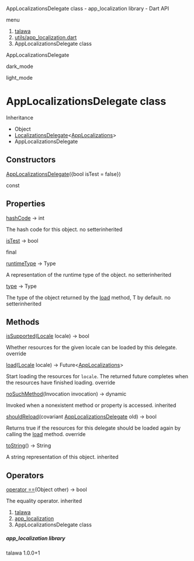 




AppLocalizationsDelegate class - app\_localization library - Dart API







menu

1. [talawa](../index.html)
2. [utils/app\_localization.dart](../utils_app_localization/utils_app_localization-library.html)
3. AppLocalizationsDelegate class

AppLocalizationsDelegate


dark\_mode

light\_mode




# AppLocalizationsDelegate class


Inheritance

* Object
* [LocalizationsDelegate](https://api.flutter.dev/flutter/widgets/LocalizationsDelegate-class.html)<[AppLocalizations](../utils_app_localization/AppLocalizations-class.html)>
* AppLocalizationsDelegate



## Constructors

[AppLocalizationsDelegate](../utils_app_localization/AppLocalizationsDelegate/AppLocalizationsDelegate.html)({bool isTest = false})

const



## Properties

[hashCode](https://api.flutter.dev/flutter/widgets/LocalizationsDelegate/hashCode.html)
→ int

The hash code for this object.
no setterinherited

[isTest](../utils_app_localization/AppLocalizationsDelegate/isTest.html)
→ bool

final

[runtimeType](https://api.flutter.dev/flutter/widgets/LocalizationsDelegate/runtimeType.html)
→ Type

A representation of the runtime type of the object.
no setterinherited

[type](https://api.flutter.dev/flutter/widgets/LocalizationsDelegate/type.html)
→ Type

The type of the object returned by the [load](https://api.flutter.dev/flutter/widgets/LocalizationsDelegate/load.html) method, T by default.
no setterinherited



## Methods

[isSupported](../utils_app_localization/AppLocalizationsDelegate/isSupported.html)([Locale](https://api.flutter.dev/flutter/dart-ui/Locale-class.html) locale)
→ bool


Whether resources for the given locale can be loaded by this delegate.
override

[load](../utils_app_localization/AppLocalizationsDelegate/load.html)([Locale](https://api.flutter.dev/flutter/dart-ui/Locale-class.html) locale)
→ Future<[AppLocalizations](../utils_app_localization/AppLocalizations-class.html)>


Start loading the resources for `locale`. The returned future completes
when the resources have finished loading.
override

[noSuchMethod](https://api.flutter.dev/flutter/widgets/LocalizationsDelegate/noSuchMethod.html)(Invocation invocation)
→ dynamic


Invoked when a nonexistent method or property is accessed.
inherited

[shouldReload](../utils_app_localization/AppLocalizationsDelegate/shouldReload.html)(covariant [AppLocalizationsDelegate](../utils_app_localization/AppLocalizationsDelegate-class.html) old)
→ bool


Returns true if the resources for this delegate should be loaded
again by calling the [load](../utils_app_localization/AppLocalizationsDelegate/load.html) method.
override

[toString](https://api.flutter.dev/flutter/widgets/LocalizationsDelegate/toString.html)()
→ String


A string representation of this object.
inherited



## Operators

[operator ==](https://api.flutter.dev/flutter/widgets/LocalizationsDelegate/operator_equals.html)(Object other)
→ bool


The equality operator.
inherited



 


1. [talawa](../index.html)
2. [app\_localization](../utils_app_localization/utils_app_localization-library.html)
3. AppLocalizationsDelegate class

##### app\_localization library





talawa
1.0.0+1






